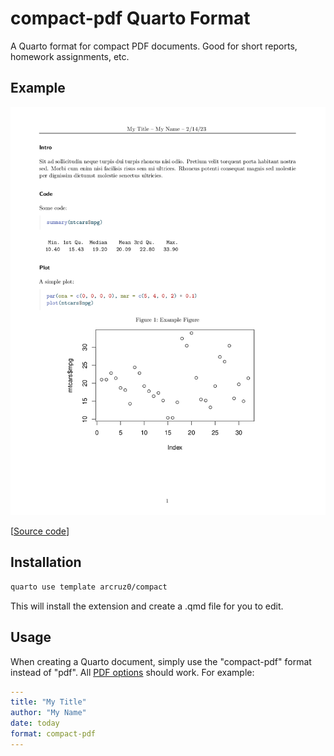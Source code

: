 # compact-pdf Quarto Format

A Quarto format for compact PDF documents. Good for short reports, homework assignments, etc.

## Example

![thumbnail.png](thumbnail.png)

[[Source code](template.qmd)]

## Installation

```bash
quarto use template arcruz0/compact
```

This will install the extension and create a .qmd file for you to edit.

## Usage

When creating a Quarto document, simply use the "compact-pdf" format instead of "pdf". All [PDF options](https://quarto.org/docs/reference/formats/pdf.html) should work. For example:

```yaml
---
title: "My Title"
author: "My Name"
date: today
format: compact-pdf
---
```

